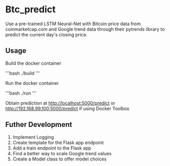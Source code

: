 # Btc_predict
Use a pre-trained LSTM Neural-Net with Bitcoin price data from coinmarketcap.com and Google trend data
through their pytrends library to predict the current day's closing price.

## Usage

Build the docker container

'''bash
./build 
'''

Run the docker container

'''bash
./run
'''

Obtain prediction at <http://localhost:5000/predict>
or <http://192.168.99.100:5000/predict> if using Docker Toolbox

## Futher Development

1. Implement Logging
2. Create template for the Flask app endpoint
3. Add a train endpoint to the Flask app
4. Find a better way to scale Google trend values
5. Create a Model class to offer model choices

